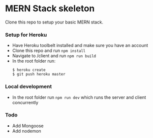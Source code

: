 # MERN Stack skeleton
Clone this repo to setup your basic MERN stack.

### Setup for Heroku
- Have Heroku toolbelt installed and make sure you have an account
- Clone this repo and run ```npm install```
- Navigate to /client and run ```npm run build```
- In the root folder run:
    ```
    $ heroku create
    $ git push heroku master
    ```

### Local development
- In the root folder run ```npm run dev``` which runs the server and client concurrently

### Todo
- Add Mongoose
- Add nodemon